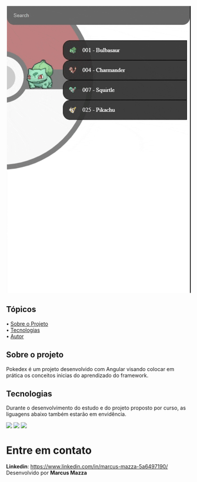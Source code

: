 <div align="center">
  <img src="pokedex-angular.gif">
</div>

## Tópicos

<div>
 • <a href="#-sobre-o-projeto">Sobre o Projeto</a> </br>
 • <a href="#-tecnologias">Tecnologias</a> </br>
 • <a href="#-autor">Autor</a> </br>
</div>

## Sobre o projeto

Pokedex é um projeto desenvolvido com Angular visando colocar em prática os conceitos inicias do aprendizado do framework.

## Tecnologias
Durante o desenvolvimento do estudo e do projeto proposto por curso, as liguagens abaixo também estarão em envidência.
<div>
  <!-- HTML 5 -->
  <img src="https://img.shields.io/badge/HTML5-E34F26?style=for-the-badge&logo=html5&logoColor=white">
  <!-- CSS3 -->
  <img src="https://img.shields.io/badge/CSS3-1572B6?style=for-the-badge&logo=css3&logoColor=white">
  <!-- Javasrcript -->
  <img src="https://img.shields.io/badge/Angular-DD0031?style=for-the-badge&logo=angular&logoColor=white">
</div>


# Entre em contato

**Linkedin**: https://www.linkedin.com/in/marcus-mazza-5a6497190/
Desenvolvido por **Marcus Mazza**
